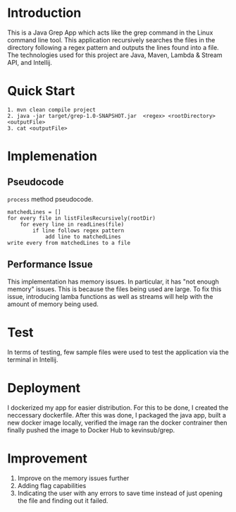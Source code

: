 # Introduction
This is a Java Grep App which acts like the grep command in the Linux command line tool. This application recursively searches the files in the directory following a regex pattern and outputs the lines 
found into a file. The technologies used for this project are Java, Maven, Lambda & Stream API, and Intellij.

# Quick Start
```
1. mvn clean compile project
2. java -jar target/grep-1.0-SNAPSHOT.jar  <regex> <rootDirectory> <outputFile>
3. cat <outputFile>
```
# Implemenation
## Pseudocode
`process` method pseudocode.
```
matchedLines = []
for every file in listFilesRecursively(rootDir)
    for every line in readLines(file)
        if line follows regex pattern
            add line to matchedLines
write every from matchedLines to a file
```
## Performance Issue
This implementation has memory issues. In particular, it has "not enough memory" issues. This is because the files being used are large. To fix this issue, 
introducing lamba functions as well as streams will help with the amount of memory being used.

# Test
In terms of testing, few sample files were used to test the application via the terminal in Intellij.

# Deployment
I dockerized my app for easier distribution. For this to be done, I created the neccessary dockerfile. After this was done, I packaged the java app, built a new docker image locally, verified the image 
ran the docker contrainer then finally pushed the image to Docker Hub to kevinsub/grep.

# Improvement
1. Improve on the memory issues further
2. Adding flag capabilities 
3. Indicating the user with any errors to save time instead of just opening the file and finding out it failed.
